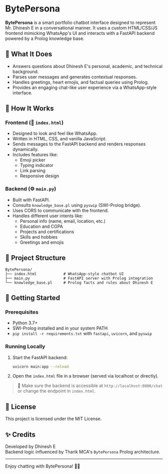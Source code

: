 # BytePersona

**BytePersona** is a smart portfolio chatbot interface designed to represent Mr. Dhinesh E in a conversational manner. It uses a custom HTML/CSS/JS frontend mimicking WhatsApp's UI and interacts with a FastAPI backend powered by a Prolog knowledge base.

## 💬 What It Does

- Answers questions about Dhinesh E's personal, academic, and technical background.
- Parses user messages and generates contextual responses.
- Handles greetings, heart emojis, and factual queries using Prolog.
- Provides an engaging chat-like user experience via a WhatsApp-style interface.

## 🧠 How It Works

### Frontend (📱 `index.html`)
- Designed to look and feel like WhatsApp.
- Written in HTML, CSS, and vanilla JavaScript.
- Sends messages to the FastAPI backend and renders responses dynamically.
- Includes features like:
  - Emoji picker
  - Typing indicator
  - Link parsing
  - Responsive design

### Backend (⚙️ `main.py`)
- Built with FastAPI.
- Consults `knowledge_base.pl` using `pyswip` (SWI-Prolog bridge).
- Uses CORS to communicate with the frontend.
- Handles different user intents like:
  - Personal info (name, email, location, etc.)
  - Education and CGPA
  - Projects and certifications
  - Skills and hobbies
  - Greetings and emojis

## 📁 Project Structure

```
BytePersona/
├── index.html            # WhatsApp-style chatbot UI
├── main.py               # FastAPI server with Prolog integration
└── knowledge_base.pl     # Prolog facts and rules about Dhinesh E
```

## 🚀 Getting Started

### Prerequisites

- Python 3.7+
- SWI-Prolog installed and in your system PATH
- `pip install -r requirements.txt` with `fastapi`, `uvicorn`, and `pyswip`

### Running Locally

1. Start the FastAPI backend:
   ```bash
   uvicorn main:app --reload
   ```

2. Open the `index.html` file in a browser (served via localhost or directly).

> 🔗 Make sure the backend is accessible at `http://localhost:8000/chat` or change the endpoint in `index.html`.

## 📄 License

This project is licensed under the MIT License.

## ✨ Credits

Developed by Dhinesh E  
Backend logic influenced by Tharik MCA's `BytePersona` Prolog architecture.

---

Enjoy chatting with BytePersona! 🤖💬
